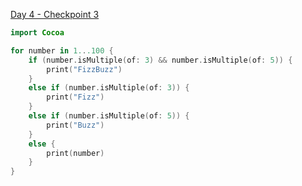 [Day 4 - Checkpoint 3](https://www.hackingwithswift.com/quick-start/beginners/checkpoint-3)

```swift
import Cocoa

for number in 1...100 {
    if (number.isMultiple(of: 3) && number.isMultiple(of: 5)) {
        print("FizzBuzz")
    }
    else if (number.isMultiple(of: 3)) {
        print("Fizz")
    }
    else if (number.isMultiple(of: 5)) {
        print("Buzz")
    }
    else {
        print(number)
    }
}

```
